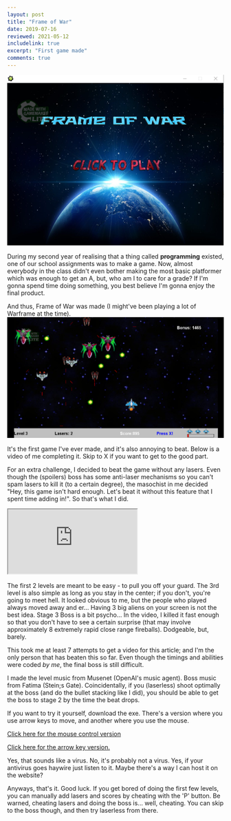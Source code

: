 ```yaml
---
layout: post
title: "Frame of War"
date: 2019-07-16
reviewed: 2021-05-12
includelink: true
excerpt: "First game made"
comments: true
---
```

<img src="/assets/frameofwar/entryimg.PNG" alt="Home screen">

During my second year of realising that a thing called **programming** existed, one of our school assignments was to make a game. Now, almost everybody in the class didn't even bother making the most basic platformer which was enough to get an A, but, who am I to care for a grade?
If I'm gonna spend time doing something, you best believe I'm gonna enjoy the final product. 

And thus, Frame of War was made (I might've been playing a lot of Warframe at the time). 
<img src="/assets/frameofwar/level3.png">

It's the first game I've ever made, and it's also annoying to beat. Below is a video of me completing it. Skip to X if you want to get to the good part.

For an extra challenge, I decided to beat the game without any lasers. Even though the (spoilers) boss has some anti-laser mechanisms so you can't spam lasers to kill it (to a certain degree), the masochist in me decided "Hey, this game isn't hard enough. Let's beat it without this feature that I spent time adding in!". So that's what I did.


<iframe src="https://www.youtube.com/embed/IX4cPKXT7-s"> </iframe>

The first 2 levels are meant to be easy - to pull you off your guard. The 3rd level is also simple as long as you stay in the center; if you don't, you're going to meet hell. It looked obvious to me, but the people who played always moved away and er... Having 3 big aliens on your screen is not the best idea.
Stage 3 Boss is a bit psycho... In the video, I killed it fast enough so that you don't have to see a certain surprise (that may involve approximately 8 extremely rapid close range fireballs). Dodgeable, but, barely.

This took me at least 7 attempts to get a video for this article; and I'm the only person that has beaten this so far. Even though the timings and abilities were coded *by me*, the final boss is still difficult. 

I made the level music from Musenet (OpenAI's music agent). 
Boss music from Fatima (Stein;s Gate). Coincidentally, if you (laserless) shoot optimally at the boss (and do the bullet stacking like I did), you should be able to get the boss to stage 2 by the time the beat drops.

If you want to try it yourself, download the exe. There's a version where you use arrow keys to move, and another where you use the mouse.

<a href="/assets/frameofwar/Frame of War Mouse Move - Yuvraj Fowdar.exe"> Click here for the mouse control version </a>

<a href="/assets/frameofwar/Frame Of War.exe"> Click here for the arrow key version. </a>


Yes, that sounds like a virus. No, it's probably not a virus. Yes, if your antivirus goes haywire just listen to it. Maybe there's a way I can host it on the website?

Anyways, that's it. Good luck. If you get bored of doing the first few levels, you can manually add lasers and scores by cheating with the 'P' button. Be warned, cheating lasers and doing the boss is... well, cheating. You can skip to the boss though, and then try laserless from there.

